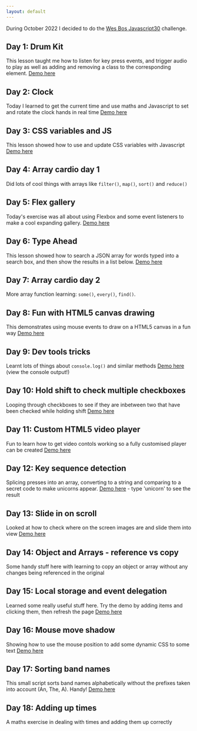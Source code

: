 ```yaml
---
layout: default
---
```


During October 2022 I decided to do the [Wes Bos Javascript30](https://javascript30.com/) challenge.

## Day 1: Drum Kit
This lesson taught me how to listen for key press events, and trigger audio to play as well as adding and removing a class to the corresponding element.
[Demo here](day1-drumkit)

## Day 2: Clock
Today I learned to get the current time and use maths and Javascript to set and rotate the clock hands in real time
[Demo here](day2-clock)

## Day 3: CSS variables and JS
This lesson showed how to use and update CSS variables with Javascript
[Demo here](day3-variables)

## Day 4: Array cardio day 1
Did lots of cool things with arrays like `filter()`, `map()`, `sort()` and `reduce()`

## Day 5: Flex gallery
Today's exercise was all about using Flexbox and some event listeners to make a cool expanding gallery.
[Demo here](day5-flexpanelgallery)

## Day 6: Type Ahead
This lesson showed how to search a JSON array for words typed into a search box, and then show the results in a list below. 
[Demo here](day6-typeahead)

## Day 7: Array cardio day 2
More array function learning: `some()`, `every()`, `find()`.

## Day 8: Fun with HTML5 canvas drawing
This demonstrates using mouse events to draw on a HTML5 canvas in a fun way
[Demo here](day8-html5canvas)

## Day 9: Dev tools tricks
Learnt lots of things about `console.log()` and similar methods
[Demo here](day9-devtools) (view the console output!)

## Day 10: Hold shift to check multiple checkboxes
Looping through checkboxes to see if they are inbetween two that have been checked while holding shift
[Demo here](day10-checkboxes)

## Day 11: Custom HTML5 video player
Fun to learn how to get video contols working so a fully customised player can be created
[Demo here](day11-videoplayer)

## Day 12: Key sequence detection
Splicing presses into an array, converting to a string and comparing to a secret code to make unicorns appear.
[Demo here](day12-keysequencedetection) - type 'unicorn' to see the result

## Day 13: Slide in on scroll
Looked at how to check where on the screen images are and slide them into view
[Demo here](day13-slideinonscroll)

## Day 14: Object and Arrays - reference vs copy
Some handy stuff here with learning to copy an object or array without any changes being referenced in the original

## Day 15: Local storage and event delegation
Learned some really useful stuff here. Try the demo by adding items and clicking them, then refresh the page
[Demo here](day15-localstorage)

## Day 16: Mouse move shadow
Showing how to use the mouse position to add some dynamic CSS to some text
[Demo here](day16-mousemoveshadow)

## Day 17: Sorting band names
This small script sorts band names alphabetically without the prefixes taken into account (An, The, A). Handy!
[Demo here](day17-sortingnames)

## Day 18: Adding up times
A maths exercise in dealing with times and adding them up correctly